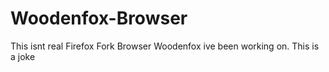 # Woodenfox-Browser
This isnt real Firefox Fork Browser Woodenfox ive been working on. This is a joke
